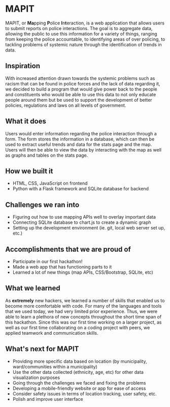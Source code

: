 # MAPIT

MAPIT, or **Ma**pping **P**olice **I**n**t**eraction, is a web application that allows users to submit reports on police interactions. The goal is to aggregate data, allowing the public to use this information for a variety of things, ranging from keeping the police accountable, to identifying areas of over policing, to tackling problems of systemic nature through the identification of trends in data. 

## Inspiration

With increased attention drawn towards the systemic problems such as racism that can be found in police forces and the lack of data regarding it, we decided to build a program that would give power back to the people and constituents who would be able to use this data to not only educate people around them but be used to support the development of better policies, regulations and laws on all levels of government.

## What it does

Users would enter information regarding the police interaction through a form. The form stores the information in a database, which can then be used to extract useful trends and data for the stats page and the map. Users will then be able to view the data by interacting with the map as well as graphs and tables on the stats page. 

## How we built it

* HTML, CSS, JavaScript on frontend
* Python with a Flask framework and SQLite database for backend

## Challenges we ran into

* Figuring out how to use mapping APIs well to overlay important data
* Connecting SQLite database to chart.js to create a dynamic graph
* Setting up the development environment (ie. git, local web server set up, etc.)

## Accomplishments that we are proud of

* Participate in our first hackathon!
* Made a web app that has functioning parts to it
* Learned a lot of new things (map APIs, CSS/Bootstrap, SQLite, etc)

## What we learned

As **extremely** new hackers, we learned a number of skills that enabled us to become more comfortable with code. For many of the languages and tools that we used today, we had very limited prior experience. Thus, we were able to learn a plethora of new concepts throughout the short time span of this hackathon. Since this was our first time working on a larger project, as well as our first time collaborating on a coding project with peers, we applied teamwork and communication skills.

## What's next for MAPIT

* Providing more specific data based on location (by municipality, ward/communities within a municipality)
* Use the other data collected (ethnicity, age, etc) for other data visualization purposes
* Going through the challenges we faced and fixing the problems
* Developing a mobile-friendly website or app for ease of access
* Consider safety issues in terms of location tracking, user safety, etc.
* Polish and improve user interface
